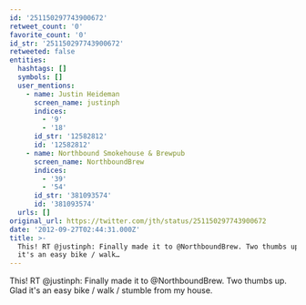 ```yaml
---
id: '251150297743900672'
retweet_count: '0'
favorite_count: '0'
id_str: '251150297743900672'
retweeted: false
entities:
  hashtags: []
  symbols: []
  user_mentions:
    - name: Justin Heideman
      screen_name: justinph
      indices:
        - '9'
        - '18'
      id_str: '12582812'
      id: '12582812'
    - name: Northbound Smokehouse & Brewpub
      screen_name: NorthboundBrew
      indices:
        - '39'
        - '54'
      id_str: '381093574'
      id: '381093574'
  urls: []
original_url: https://twitter.com/jth/status/251150297743900672
date: '2012-09-27T02:44:31.000Z'
title: >-
  This! RT @justinph: Finally made it to @NorthboundBrew. Two thumbs up. Glad
  it's an easy bike / walk…
---
```


This! RT @justinph: Finally made it to @NorthboundBrew. Two thumbs up. Glad it's an easy bike / walk / stumble from my house.
